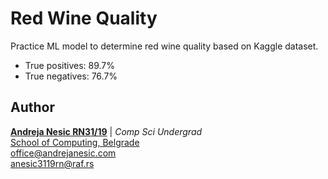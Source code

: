 # Red Wine Quality

Practice ML model to determine red wine quality based on Kaggle dataset.

* True positives: 89.7%
* True negatives: 76.7%

## Author

[**Andreja Nesic RN31/19**](https://www.linkedin.com/in/andreja-nesic/) | _Comp Sci Undergrad_ <br>
[School of Computing, Belgrade](https://www.linkedin.com/school/racunarski-fakultet/) <br>
office@andrejanesic.com <br>
anesic3119rn@raf.rs
